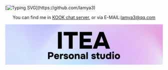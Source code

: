 [![Typing SVG](https://readme-typing-svg.herokuapp.com?font=Fira+Code&pause=1000&color=000000&center=true&multiline=true&width=840&height=64&lines=Hello!+;Polaris+always+with+you+in+ITEA.)](https://github.com/lamya3)
<p align="center">You can find me in <a href="https://kook.top/42nZJg">KOOK chat server</a>, or via E-MAIL:<a href="mailto:lamya3@qq.com">lamya3@qq.com</a></p>

![](https://raw.githubusercontent.com/lamya3/lamya3/main/img/ITEA.jpg)
